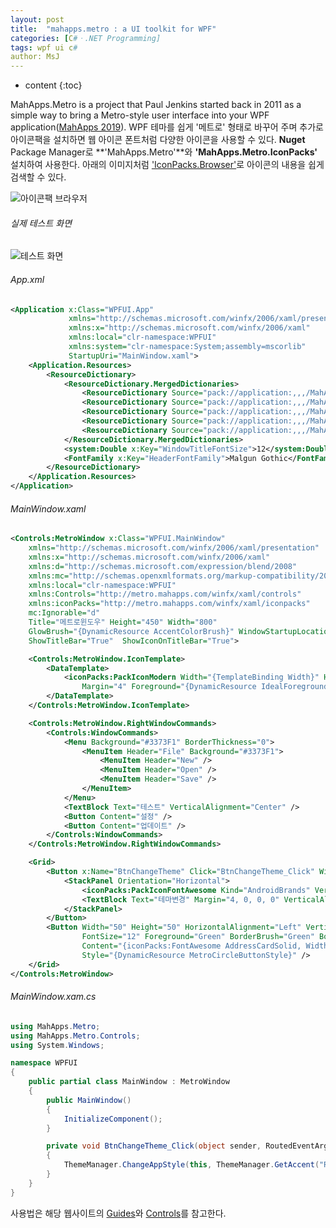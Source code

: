 ```yaml
---
layout: post
title:  "mahapps.metro : a UI toolkit for WPF"
categories: [C#ㆍ.NET Programming]
tags: wpf ui c#
author: MsJ
---
```


* content
{:toc}

MahApps.Metro is a project that Paul Jenkins started back in 2011 as a simple way to bring a Metro-style user interface into your WPF application([MahApps 2019](https://mahapps.com/about/)). WPF 테마를 쉽게 '메트로' 형태로 바꾸어 주며 추가로 아이콘팩을 설치하면 웹 아이콘 폰트처럼 다양한 아이콘을 사용할 수 있다. **Nuget** Package Manager로 **'MahApps.Metro'**와 **'MahApps.Metro.IconPacks'** 설치하여 사용한다. 아래의 이미지처럼 ['IconPacks.Browser'](https://github.com/MahApps/MahApps.Metro.IconPacks/releases)로 아이콘의 내용을 쉽게 검색할 수 있다.

![아이콘팩 브라우저](https://msjo.kr/img/IconPack.jpg)





###### 실제 테스트 화면

![테스트 화면](https://msjo.kr/img/MahappsMetro.jpg)

###### App.xml

```xml
<Application x:Class="WPFUI.App"
             xmlns="http://schemas.microsoft.com/winfx/2006/xaml/presentation"
             xmlns:x="http://schemas.microsoft.com/winfx/2006/xaml"
             xmlns:local="clr-namespace:WPFUI"
             xmlns:system="clr-namespace:System;assembly=mscorlib"
             StartupUri="MainWindow.xaml">
    <Application.Resources>
        <ResourceDictionary>
            <ResourceDictionary.MergedDictionaries>
                <ResourceDictionary Source="pack://application:,,,/MahApps.Metro;component/Styles/Controls.xaml" />
                <ResourceDictionary Source="pack://application:,,,/MahApps.Metro;component/Styles/Fonts.xaml" />
                <ResourceDictionary Source="pack://application:,,,/MahApps.Metro;component/Styles/Colors.xaml" />
                <ResourceDictionary Source="pack://application:,,,/MahApps.Metro;component/Styles/Accents/Cobalt.xaml" />
                <ResourceDictionary Source="pack://application:,,,/MahApps.Metro;component/Styles/Accents/BaseLight.xaml" />
            </ResourceDictionary.MergedDictionaries>
            <system:Double x:Key="WindowTitleFontSize">12</system:Double>
            <FontFamily x:Key="HeaderFontFamily">Malgun Gothic</FontFamily>
        </ResourceDictionary>
    </Application.Resources>
</Application>
```

###### MainWindow.xaml

```xml
<Controls:MetroWindow x:Class="WPFUI.MainWindow"
    xmlns="http://schemas.microsoft.com/winfx/2006/xaml/presentation"
    xmlns:x="http://schemas.microsoft.com/winfx/2006/xaml"
    xmlns:d="http://schemas.microsoft.com/expression/blend/2008"
    xmlns:mc="http://schemas.openxmlformats.org/markup-compatibility/2006"
    xmlns:local="clr-namespace:WPFUI"
    xmlns:Controls="http://metro.mahapps.com/winfx/xaml/controls"
    xmlns:iconPacks="http://metro.mahapps.com/winfx/xaml/iconpacks"
    mc:Ignorable="d"
    Title="메트로윈도우" Height="450" Width="800"
    GlowBrush="{DynamicResource AccentColorBrush}" WindowStartupLocation="CenterScreen"
    ShowTitleBar="True"  ShowIconOnTitleBar="True">

    <Controls:MetroWindow.IconTemplate>
        <DataTemplate>
            <iconPacks:PackIconModern Width="{TemplateBinding Width}" Height="{TemplateBinding Height}"
                Margin="4" Foreground="{DynamicResource IdealForegroundColorBrush}" Kind="SocialApple" />
        </DataTemplate>
    </Controls:MetroWindow.IconTemplate>

    <Controls:MetroWindow.RightWindowCommands>
        <Controls:WindowCommands>
            <Menu Background="#3373F1" BorderThickness="0">
                <MenuItem Header="File" Background="#3373F1">
                    <MenuItem Header="New" />
                    <MenuItem Header="Open" />
                    <MenuItem Header="Save" />
                </MenuItem>
            </Menu>
            <TextBlock Text="테스트" VerticalAlignment="Center" />
            <Button Content="설정" />
            <Button Content="업데이트" />
        </Controls:WindowCommands>
    </Controls:MetroWindow.RightWindowCommands>

    <Grid>
        <Button x:Name="BtnChangeTheme" Click="BtnChangeTheme_Click" Width="100" Height="30">
            <StackPanel Orientation="Horizontal">
                <iconPacks:PackIconFontAwesome Kind="AndroidBrands" VerticalAlignment="Center" />
                <TextBlock Text="테마변경" Margin="4, 0, 0, 0" VerticalAlignment="Center" FontSize="12" />
            </StackPanel>
        </Button>
        <Button Width="50" Height="50" HorizontalAlignment="Left" VerticalAlignment="Center"
                FontSize="12" Foreground="Green" BorderBrush="Green" BorderThickness="1"
                Content="{iconPacks:FontAwesome AddressCardSolid, Width=24, Height=24}"
                Style="{DynamicResource MetroCircleButtonStyle}" />
    </Grid>
</Controls:MetroWindow>
```

###### MainWindow.xam.cs

```cs
using MahApps.Metro;
using MahApps.Metro.Controls;
using System.Windows;

namespace WPFUI
{
    public partial class MainWindow : MetroWindow
    {
        public MainWindow()
        {
            InitializeComponent();
        }

        private void BtnChangeTheme_Click(object sender, RoutedEventArgs e)
        {
            ThemeManager.ChangeAppStyle(this, ThemeManager.GetAccent("Red"), ThemeManager.GetAppTheme("BaseLight"));
        }
    }
}
```

사용법은 해당 웹사이트의 [Guides](https://mahapps.com/guides/)와 [Controls](https://mahapps.com/controls/)를 참고한다.
